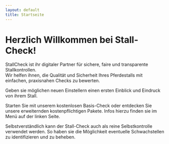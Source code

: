 ```yaml
---
layout: default
title: Startseite
---
```


# Herzlich Willkommen bei Stall-Check!

StallCheck ist ihr digitaler Partner für sichere, faire und transparente Stallkontrollen.  
Wir helfen ihnen, die Qualität und Sicherheit Ihres Pferdestalls mit einfachen, praxisnahen Checks zu bewerten.

Geben sie möglichen neuen Einstellern einen ersten Einblick und Eindruck von ihrem Stall.

Starten Sie mit unserem kostenlosen Basis-Check oder entdecken Sie unsere erweiternden kostenpflichtigen Pakete.
Infos hierzu finden sie im Menü auf der linken Seite.

Selbstverständlich kann der Stall-Check auch als reine Selbstkontrolle verwendet werden. So haben sie die
Möglichkeit eventuelle Schwachstellen zu identifizieren und zu beheben.
